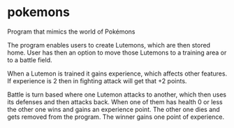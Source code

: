 # pokemons

Program that mimics the world of Pokémons

The program enables users to create Lutemons, which are then stored home.
User has then an option to move those Lutemons to a training area or to a battle field.

When a Lutemon is trained it gains experience, which affects other features.
If experience is 2 then in fighting attack will get that +2 points.

Battle is turn based where one Lutemon attacks to another, which then uses its defenses and then attacks back.
When one of them has health 0 or less the other one wins and gains an experience point.
The other one dies and gets removed from the program. The winner gains one point of experience.
